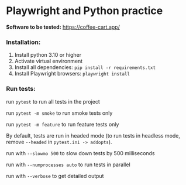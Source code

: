 # Playwright and Python practice
**Software to be tested:** https://coffee-cart.app/

### Installation:
1. Install python 3.10 or higher
2. Activate virtual environment
3. Install all dependencies: `pip install -r requirements.txt`
4. Install Playwright browsers: `playwright install`

### Run tests:
run `pytest` to run all tests in the project

run `pytest -m smoke` to run smoke tests only

run `pytest -m feature` to run feature tests only

By default, tests are run in headed mode (to run tests in headless mode, remove `--headed` in `pytest.ini -> addopts`).

run with `--slowmo 500` to slow down tests by 500 milliseconds

run with `--numprocesses auto` to run tests in parallel

run with `--verbose` to get detailed output